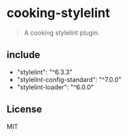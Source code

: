 # cooking-stylelint
> A cooking stylelint plugin.

## include
- "stylelint": "^6.3.3"
- "stylelint-config-standard": "^7.0.0"
- "stylelint-loader": "^6.0.0"

## License
MIT
